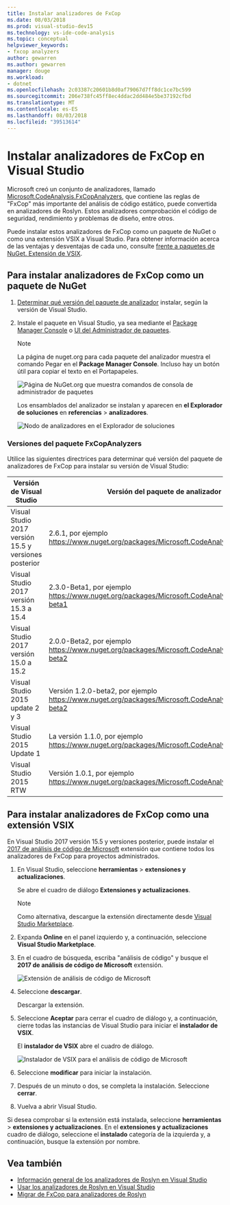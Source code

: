 ```yaml
---
title: Instalar analizadores de FxCop
ms.date: 08/03/2018
ms.prod: visual-studio-dev15
ms.technology: vs-ide-code-analysis
ms.topic: conceptual
helpviewer_keywords:
- fxcop analyzers
author: gewarren
ms.author: gewarren
manager: douge
ms.workload:
- dotnet
ms.openlocfilehash: 2c03387c20601b8d0af79067d7ff8dc1ce7bc599
ms.sourcegitcommit: 206e738fc45ff8ec4ddac2dd484e5be37192cfbd
ms.translationtype: MT
ms.contentlocale: es-ES
ms.lasthandoff: 08/03/2018
ms.locfileid: "39513614"
---
```

# <a name="install-fxcop-analyzers-in-visual-studio"></a>Instalar analizadores de FxCop en Visual Studio

Microsoft creó un conjunto de analizadores, llamado [Microsoft.CodeAnalysis.FxCopAnalyzers](https://www.nuget.org/packages/Microsoft.CodeAnalysis.FxCopAnalyzers), que contiene las reglas de "FxCop" más importante del análisis de código estático, puede convertida en analizadores de Roslyn. Estos analizadores comprobación el código de seguridad, rendimiento y problemas de diseño, entre otros.

Puede instalar estos analizadores de FxCop como un paquete de NuGet o como una extensión VSIX a Visual Studio. Para obtener información acerca de las ventajas y desventajas de cada uno, consulte [frente a paquetes de NuGet. Extensión de VSIX](roslyn-analyzers-overview.md#nuget-package-versus-vsix-extension).

## <a name="to-install-fxcop-analyzers-as-a-nuget-package"></a>Para instalar analizadores de FxCop como un paquete de NuGet

1. [Determinar qué versión del paquete de analizador](#analyzer-package-versions) instalar, según la versión de Visual Studio.

1. Instale el paquete en Visual Studio, ya sea mediante el [Package Manager Console](/nuget/quickstart/install-and-use-a-package-in-visual-studio#package-manager-console) o [UI del Administrador de paquetes](/nuget/quickstart/install-and-use-a-package-in-visual-studio#package-manager-console).

   > [!NOTE]
   > La página de nuget.org para cada paquete del analizador muestra el comando Pegar en el **Package Manager Console**. Incluso hay un botón útil para copiar el texto en el Portapapeles.
   >
   > ![Página de NuGet.org que muestra comandos de consola de administrador de paquetes](media/nuget-package-manager-command.png)

   Los ensamblados del analizador se instalan y aparecen en **el Explorador de soluciones** en **referencias** > **analizadores**.

   ![Nodo de analizadores en el Explorador de soluciones](media/solution-explorer-analyzers-node.png)

### <a name="fxcopanalyzers-package-versions"></a>Versiones del paquete FxCopAnalyzers

Utilice las siguientes directrices para determinar qué versión del paquete de analizadores de FxCop para instalar su versión de Visual Studio:

|Versión de Visual Studio|Versión del paquete de analizador de FxCop|
|-|-|
|Visual Studio 2017 versión 15.5 y versiones posterior|2.6.1, por ejemplo https://www.nuget.org/packages/Microsoft.CodeAnalysis.FxCopAnalyzers/2.6.1|
|Visual Studio 2017 versión 15.3 a 15.4|2.3.0-Beta1, por ejemplo https://www.nuget.org/packages/Microsoft.CodeAnalysis.FxCopAnalyzers/2.3.0-beta1|
|Visual Studio 2017 versión 15.0 a 15.2|2.0.0-Beta2, por ejemplo https://www.nuget.org/packages/Microsoft.CodeAnalysis.FxCopAnalyzers/2.0.0-beta2|
|Visual Studio 2015 update 2 y 3|Versión 1.2.0-beta2, por ejemplo https://www.nuget.org/packages/Microsoft.CodeAnalysis.FxCopAnalyzers/1.2.0-beta2|
|Visual Studio 2015 Update 1|La versión 1.1.0, por ejemplo https://www.nuget.org/packages/Microsoft.CodeAnalysis.FxCopAnalyzers/1.1.|
|Visual Studio 2015 RTW|Versión 1.0.1, por ejemplo https://www.nuget.org/packages/Microsoft.CodeAnalysis.FxCopAnalyzers/1.0.1|

## <a name="to-install-fxcop-analyzers-as-a-vsix"></a>Para instalar analizadores de FxCop como una extensión VSIX

En Visual Studio 2017 versión 15.5 y versiones posterior, puede instalar el [2017 de análisis de código de Microsoft](https://marketplace.visualstudio.com/items?itemName=VisualStudioPlatformTeam.MicrosoftCodeAnalysis2017) extensión que contiene todos los analizadores de FxCop para proyectos administrados.

1. En Visual Studio, seleccione **herramientas** > **extensiones y actualizaciones**.

   Se abre el cuadro de diálogo **Extensiones y actualizaciones**.

   > [!NOTE]
   > Como alternativa, descargue la extensión directamente desde [Visual Studio Marketplace](https://marketplace.visualstudio.com/items?itemName=VisualStudioPlatformTeam.MicrosoftCodeAnalysis2017).

1. Expanda **Online** en el panel izquierdo y, a continuación, seleccione **Visual Studio Marketplace**.

1. En el cuadro de búsqueda, escriba "análisis de código" y busque el **2017 de análisis de código de Microsoft** extensión.

   ![Extensión de análisis de código de Microsoft](media/extensions-and-updates-code-analysis.png)

1. Seleccione **descargar**.

   Descargar la extensión.

1. Seleccione **Aceptar** para cerrar el cuadro de diálogo y, a continuación, cierre todas las instancias de Visual Studio para iniciar el **instalador de VSIX**.

   El **instalador de VSIX** abre el cuadro de diálogo.

   ![Instalador de VSIX para el análisis de código de Microsoft](media/vsix-installer-code-analysis.png)

1. Seleccione **modificar** para iniciar la instalación.

1. Después de un minuto o dos, se completa la instalación. Seleccione **cerrar**.

1. Vuelva a abrir Visual Studio.

Si desea comprobar si la extensión está instalada, seleccione **herramientas** > **extensiones y actualizaciones**. En el **extensiones y actualizaciones** cuadro de diálogo, seleccione el **instalado** categoría de la izquierda y, a continuación, busque la extensión por nombre.

## <a name="see-also"></a>Vea también

- [Información general de los analizadores de Roslyn en Visual Studio](../code-quality/roslyn-analyzers-overview.md)
- [Usar los analizadores de Roslyn en Visual Studio](../code-quality/use-roslyn-analyzers.md)
- [Migrar de FxCop para analizadores de Roslyn](../code-quality/fxcop-analyzers.yml)